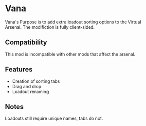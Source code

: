# Vana
Vana's Purpose is to add extra loadout sorting options to the Virtual Arsenal. The modifiction is fully client-sided.

## Compatibility
This mod is incompatible with other mods that affect the arsenal.

## Features
- Creation of sorting tabs
- Drag and drop
- Loadout renaming

## Notes 
Loadouts still require unique names, tabs do not.
